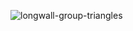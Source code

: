 ![longwall-group-triangles](https://f.cloud.github.com/assets/9556/1720738/f90c4d32-620b-11e3-8c96-00d524b2adb1.jpg)
